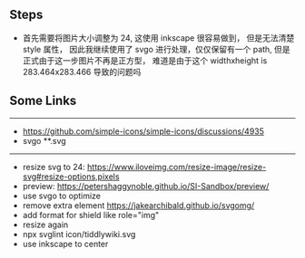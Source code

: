 ## Steps

* 首先需要将图片大小调整为 24, 这使用 inkscape 很容易做到， 但是无法清楚 style 属性， 因此我继续使用了 svgo 进行处理，仅仅保留有一个 path, 但是正式由于这一步图片不再是正方型， 难道是由于这个 widthxheight is 283.464x283.466 导致的问题吗

## Some Links

---

* <https://github.com/simple-icons/simple-icons/discussions/4935>
* svgo **.svg

---

* resize svg to 24: <https://www.iloveimg.com/resize-image/resize-svg#resize-options,pixels>
* preview: <https://petershaggynoble.github.io/SI-Sandbox/preview/>
* use svgo to optimize
* remove extra element <https://jakearchibald.github.io/svgomg/>
* add format for shield like role="img"
* resize again
* npx svglint  icon/tiddlywiki.svg
* use inkscape to center